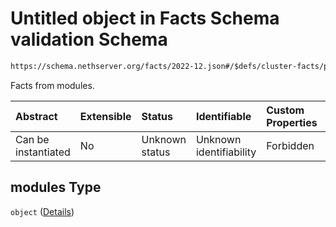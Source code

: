 # Untitled object in Facts Schema validation Schema

```txt
https://schema.nethserver.org/facts/2022-12.json#/$defs/cluster-facts/properties/modules
```

Facts from modules.

| Abstract            | Extensible | Status         | Identifiable            | Custom Properties | Additional Properties | Access Restrictions | Defined In                                                  |
| :------------------ | :--------- | :------------- | :---------------------- | :---------------- | :-------------------- | :------------------ | :---------------------------------------------------------- |
| Can be instantiated | No         | Unknown status | Unknown identifiability | Forbidden         | Allowed               | none                | [2022-12.json\*](facts/2022-12.json "open original schema") |

## modules Type

`object` ([Details](2022-12-defs-cluster-facts-properties-modules.md))
